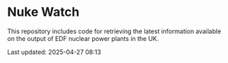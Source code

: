 # Nuke Watch

This repository includes code for retrieving the latest information available on the output of EDF nuclear power plants in the UK.

Last updated: 2025-04-27 08:13